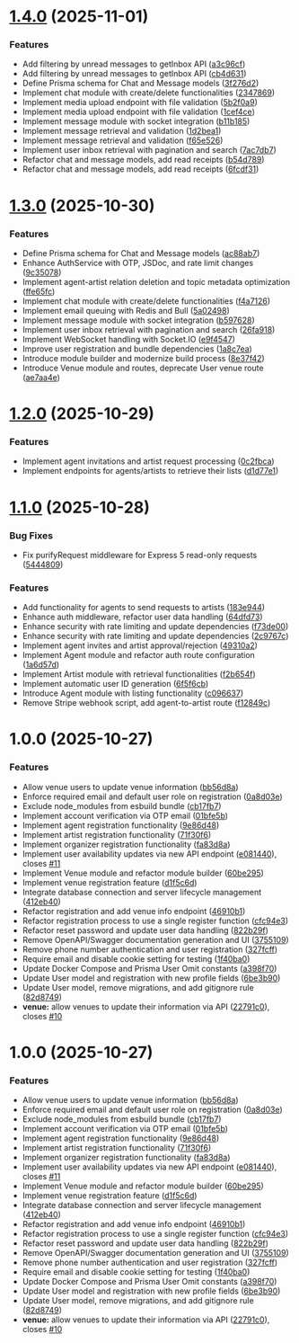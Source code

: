 # [1.4.0](https://github.com/shaishab316/getavails-server/compare/v1.3.0...v1.4.0) (2025-11-01)


### Features

* Add filtering by unread messages to getInbox API ([a3c96cf](https://github.com/shaishab316/getavails-server/commit/a3c96cf6f14f0203284ebe5f6fe5262cda8c21d9))
* Add filtering by unread messages to getInbox API ([cb4d631](https://github.com/shaishab316/getavails-server/commit/cb4d631ac9b55b91b5960d8be24e76b9c693cb78))
* Define Prisma schema for Chat and Message models ([3f276d2](https://github.com/shaishab316/getavails-server/commit/3f276d2afb927d10c40892e78ad0a5090fbfc556))
* Implement chat module with create/delete functionalities ([2347869](https://github.com/shaishab316/getavails-server/commit/234786980c4ac09e25c30a06ac40db48dbc468f9))
* Implement media upload endpoint with file validation ([5b2f0a9](https://github.com/shaishab316/getavails-server/commit/5b2f0a97c31022f86fa1bcf8118e01e711b33918))
* Implement media upload endpoint with file validation ([1cef4ce](https://github.com/shaishab316/getavails-server/commit/1cef4ce2e7c0e46f233442f53e10b7367793d79f))
* Implement message module with socket integration ([b11b185](https://github.com/shaishab316/getavails-server/commit/b11b18575cb4b41920914922684d912759948cd8))
* Implement message retrieval and validation ([1d2bea1](https://github.com/shaishab316/getavails-server/commit/1d2bea198af4c9c255b8441c9ba25a99e7cc7ab8))
* Implement message retrieval and validation ([f65e526](https://github.com/shaishab316/getavails-server/commit/f65e5267a585ad1fd943d1ac90ea90d6a07b465f))
* Implement user inbox retrieval with pagination and search ([7ac7db7](https://github.com/shaishab316/getavails-server/commit/7ac7db7fce90f27fa3a6590adc72f2c95bc61d7f))
* Refactor chat and message models, add read receipts ([b54d789](https://github.com/shaishab316/getavails-server/commit/b54d7890d1ba30a4ec0b2e5fffd293c8ab27e5b4))
* Refactor chat and message models, add read receipts ([6fcdf31](https://github.com/shaishab316/getavails-server/commit/6fcdf315ed93b27b56f49793620efa80a2f76a1c))

# [1.3.0](https://github.com/shaishab316/getavails-server/compare/v1.2.0...v1.3.0) (2025-10-30)


### Features

* Define Prisma schema for Chat and Message models ([ac88ab7](https://github.com/shaishab316/getavails-server/commit/ac88ab7c03aeb2209f925020d81075452aaffecc))
* Enhance AuthService with OTP, JSDoc, and rate limit changes ([9c35078](https://github.com/shaishab316/getavails-server/commit/9c35078321145e927cfa13c26beebc9ca5f9b43f))
* Implement agent-artist relation deletion and topic metadata optimization ([ffe65fc](https://github.com/shaishab316/getavails-server/commit/ffe65fc465b880fe72440b18746606dd8b0c1f09))
* Implement chat module with create/delete functionalities ([f4a7126](https://github.com/shaishab316/getavails-server/commit/f4a7126f9c4040ecf12bae2a2aaf9e2259ec031b))
* Implement email queuing with Redis and Bull ([5a02498](https://github.com/shaishab316/getavails-server/commit/5a02498a35211e5aee050c21f9b51df9a00fc00e))
* Implement message module with socket integration ([b597628](https://github.com/shaishab316/getavails-server/commit/b597628d848f790d04319220c98e193db60ec865))
* Implement user inbox retrieval with pagination and search ([26fa918](https://github.com/shaishab316/getavails-server/commit/26fa91891c67cebf9e5295c829363fa6b3cc4d13))
* Implement WebSocket handling with Socket.IO ([e9f4547](https://github.com/shaishab316/getavails-server/commit/e9f45473a705e2b14a180aa32842093070a65242))
* Improve user registration and bundle dependencies ([1a8c7ea](https://github.com/shaishab316/getavails-server/commit/1a8c7eadfdb117bfc5845bb40415ecbd2237d9dc))
* Introduce module builder and modernize build process ([8e37f42](https://github.com/shaishab316/getavails-server/commit/8e37f42cac9aa8fe396255e2c149a18c77ad72e4))
* Introduce Venue module and routes, deprecate User venue route ([ae7aa4e](https://github.com/shaishab316/getavails-server/commit/ae7aa4ecdfb636985f0fd9dd9b63b83638a82a38))

# [1.2.0](https://github.com/shaishab316/getavails-server/compare/v1.1.0...v1.2.0) (2025-10-29)


### Features

* Implement agent invitations and artist request processing ([0c2fbca](https://github.com/shaishab316/getavails-server/commit/0c2fbca0044ba8d74507ca2a2034af5d3530d027))
* Implement endpoints for agents/artists to retrieve their lists ([d1d77e1](https://github.com/shaishab316/getavails-server/commit/d1d77e1a461428b1eb3b30da1b2f33c1a145df58))

# [1.1.0](https://github.com/shaishab316/getavails-server/compare/v1.0.0...v1.1.0) (2025-10-28)


### Bug Fixes

* Fix purifyRequest middleware for Express 5 read-only requests ([5444809](https://github.com/shaishab316/getavails-server/commit/54448098935d673ed38af6833b3f32f0b2717904))


### Features

* Add functionality for agents to send requests to artists ([183e944](https://github.com/shaishab316/getavails-server/commit/183e94404f4c87344735087d47baf21f251136f8))
* Enhance auth middleware, refactor user data handling ([64dfd73](https://github.com/shaishab316/getavails-server/commit/64dfd735107b6d3d4bb889512cf527a2e6da28d7))
* Enhance security with rate limiting and update dependencies ([f73de00](https://github.com/shaishab316/getavails-server/commit/f73de006bb26d58f1cbb1bbb79ec43d156491231))
* Enhance security with rate limiting and update dependencies ([2c9767c](https://github.com/shaishab316/getavails-server/commit/2c9767c48d4031967c57c846a228188209ae9d72))
* Implement agent invites and artist approval/rejection ([49310a2](https://github.com/shaishab316/getavails-server/commit/49310a270b1f366ac2ec44653db9ed6f86d7b6d4))
* Implement Agent module and refactor auth route configuration ([1a6d57d](https://github.com/shaishab316/getavails-server/commit/1a6d57da3131e322cbb50611b164123f64351cfc))
* Implement Artist module with retrieval functionalities ([f2b654f](https://github.com/shaishab316/getavails-server/commit/f2b654fb5f3a575983bd63d9239dd63b5de8effb))
* Implement automatic user ID generation ([6f5f6cb](https://github.com/shaishab316/getavails-server/commit/6f5f6cb4037bc5a5458cdcccb2c00c64a76b0b33))
* Introduce Agent module with listing functionality ([c096637](https://github.com/shaishab316/getavails-server/commit/c096637bf140605ec7d4fd2e1ff3d74601379d34))
* Remove Stripe webhook script, add agent-to-artist route ([f12849c](https://github.com/shaishab316/getavails-server/commit/f12849c5610597e61ce4c323fd1a958f3a57967c))

# 1.0.0 (2025-10-27)


### Features

* Allow venue users to update venue information ([bb56d8a](https://github.com/shaishab316/getavails-server/commit/bb56d8ab1369653171735c9faef51989fa966557))
* Enforce required email and default user role on registration ([0a8d03e](https://github.com/shaishab316/getavails-server/commit/0a8d03e8b490f6b8c7d7921701015e09fca14da5))
* Exclude node_modules from esbuild bundle ([cb17fb7](https://github.com/shaishab316/getavails-server/commit/cb17fb79e2a4e2b9900fef38221152857e9920fb))
* Implement account verification via OTP email ([01bfe5b](https://github.com/shaishab316/getavails-server/commit/01bfe5b45ea25cbff1246090b95be62ba4694773))
* Implement agent registration functionality ([9e86d48](https://github.com/shaishab316/getavails-server/commit/9e86d481be37f3f75b7de7f8ec4291d9bf530b2a))
* Implement artist registration functionality ([71f30f6](https://github.com/shaishab316/getavails-server/commit/71f30f626ef453390f43c5c85784268bb80229c2))
* Implement organizer registration functionality ([fa83d8a](https://github.com/shaishab316/getavails-server/commit/fa83d8a272ac975574573a6a97a21d1e343557e3))
* Implement user availability updates via new API endpoint ([e081440](https://github.com/shaishab316/getavails-server/commit/e081440005abc43b6f66381a9a8e512083024eb4)), closes [#11](https://github.com/shaishab316/getavails-server/issues/11)
* Implement Venue module and refactor module builder ([60be295](https://github.com/shaishab316/getavails-server/commit/60be2957de71565b4a3ed882e849f39e586e8618))
* Implement venue registration feature ([d1f5c6d](https://github.com/shaishab316/getavails-server/commit/d1f5c6d044c0f9d7c216731908420cb7d9a48370))
* Integrate database connection and server lifecycle management ([412eb40](https://github.com/shaishab316/getavails-server/commit/412eb40aca140f9dee9c4013cfc1c42c36034627))
* Refactor registration and add venue info endpoint ([46910b1](https://github.com/shaishab316/getavails-server/commit/46910b1b3500ce499a0d18395563c1f0389a8723))
* Refactor registration process to use a single register function ([cfc94e3](https://github.com/shaishab316/getavails-server/commit/cfc94e3a45f164a1107081b1bee372205ca4714c))
* Refactor reset password and update user data handling ([822b29f](https://github.com/shaishab316/getavails-server/commit/822b29fc71bbf38e7ac6496a39f70486db4e9c64))
* Remove OpenAPI/Swagger documentation generation and UI ([3755109](https://github.com/shaishab316/getavails-server/commit/3755109676df848a81cb5c84c30d342d401b12db))
* Remove phone number authentication and user registration ([327fcff](https://github.com/shaishab316/getavails-server/commit/327fcff4e3096c6cdeac2d348806ae1aa371ba73))
* Require email and disable cookie setting for testing ([1f40ba0](https://github.com/shaishab316/getavails-server/commit/1f40ba054118a451fe929e7102af2426f49a69a3))
* Update Docker Compose and Prisma User Omit constants ([a398f70](https://github.com/shaishab316/getavails-server/commit/a398f70c48a195b768cbc7fb4709df99e0654642))
* Update User model and registration with new profile fields ([6be3b90](https://github.com/shaishab316/getavails-server/commit/6be3b905f3931933709e28052114917afe60917c))
* Update User model, remove migrations, and add gitignore rule ([82d8749](https://github.com/shaishab316/getavails-server/commit/82d8749b3716403189912a2865ade8e6a4a6d97c))
* **venue:** allow venues to update their information via API ([22791c0](https://github.com/shaishab316/getavails-server/commit/22791c099f22e34b996f813f5da1215f574b47bc)), closes [#10](https://github.com/shaishab316/getavails-server/issues/10)

# 1.0.0 (2025-10-27)


### Features

* Allow venue users to update venue information ([bb56d8a](https://github.com/Alpha-Bytes-Department/getavails-server/commit/bb56d8ab1369653171735c9faef51989fa966557))
* Enforce required email and default user role on registration ([0a8d03e](https://github.com/Alpha-Bytes-Department/getavails-server/commit/0a8d03e8b490f6b8c7d7921701015e09fca14da5))
* Exclude node_modules from esbuild bundle ([cb17fb7](https://github.com/Alpha-Bytes-Department/getavails-server/commit/cb17fb79e2a4e2b9900fef38221152857e9920fb))
* Implement account verification via OTP email ([01bfe5b](https://github.com/Alpha-Bytes-Department/getavails-server/commit/01bfe5b45ea25cbff1246090b95be62ba4694773))
* Implement agent registration functionality ([9e86d48](https://github.com/Alpha-Bytes-Department/getavails-server/commit/9e86d481be37f3f75b7de7f8ec4291d9bf530b2a))
* Implement artist registration functionality ([71f30f6](https://github.com/Alpha-Bytes-Department/getavails-server/commit/71f30f626ef453390f43c5c85784268bb80229c2))
* Implement organizer registration functionality ([fa83d8a](https://github.com/Alpha-Bytes-Department/getavails-server/commit/fa83d8a272ac975574573a6a97a21d1e343557e3))
* Implement user availability updates via new API endpoint ([e081440](https://github.com/Alpha-Bytes-Department/getavails-server/commit/e081440005abc43b6f66381a9a8e512083024eb4)), closes [#11](https://github.com/Alpha-Bytes-Department/getavails-server/issues/11)
* Implement Venue module and refactor module builder ([60be295](https://github.com/Alpha-Bytes-Department/getavails-server/commit/60be2957de71565b4a3ed882e849f39e586e8618))
* Implement venue registration feature ([d1f5c6d](https://github.com/Alpha-Bytes-Department/getavails-server/commit/d1f5c6d044c0f9d7c216731908420cb7d9a48370))
* Integrate database connection and server lifecycle management ([412eb40](https://github.com/Alpha-Bytes-Department/getavails-server/commit/412eb40aca140f9dee9c4013cfc1c42c36034627))
* Refactor registration and add venue info endpoint ([46910b1](https://github.com/Alpha-Bytes-Department/getavails-server/commit/46910b1b3500ce499a0d18395563c1f0389a8723))
* Refactor registration process to use a single register function ([cfc94e3](https://github.com/Alpha-Bytes-Department/getavails-server/commit/cfc94e3a45f164a1107081b1bee372205ca4714c))
* Refactor reset password and update user data handling ([822b29f](https://github.com/Alpha-Bytes-Department/getavails-server/commit/822b29fc71bbf38e7ac6496a39f70486db4e9c64))
* Remove OpenAPI/Swagger documentation generation and UI ([3755109](https://github.com/Alpha-Bytes-Department/getavails-server/commit/3755109676df848a81cb5c84c30d342d401b12db))
* Remove phone number authentication and user registration ([327fcff](https://github.com/Alpha-Bytes-Department/getavails-server/commit/327fcff4e3096c6cdeac2d348806ae1aa371ba73))
* Require email and disable cookie setting for testing ([1f40ba0](https://github.com/Alpha-Bytes-Department/getavails-server/commit/1f40ba054118a451fe929e7102af2426f49a69a3))
* Update Docker Compose and Prisma User Omit constants ([a398f70](https://github.com/Alpha-Bytes-Department/getavails-server/commit/a398f70c48a195b768cbc7fb4709df99e0654642))
* Update User model and registration with new profile fields ([6be3b90](https://github.com/Alpha-Bytes-Department/getavails-server/commit/6be3b905f3931933709e28052114917afe60917c))
* Update User model, remove migrations, and add gitignore rule ([82d8749](https://github.com/Alpha-Bytes-Department/getavails-server/commit/82d8749b3716403189912a2865ade8e6a4a6d97c))
* **venue:** allow venues to update their information via API ([22791c0](https://github.com/Alpha-Bytes-Department/getavails-server/commit/22791c099f22e34b996f813f5da1215f574b47bc)), closes [#10](https://github.com/Alpha-Bytes-Department/getavails-server/issues/10)
